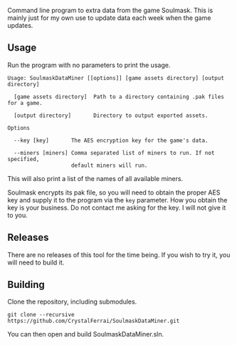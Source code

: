 Command line program to extra data from the game Soulmask. This is mainly just for my own use to update data each week when the game updates.

## Usage

Run the program with no parameters to print the usage.
```
Usage: SoulmaskDataMiner [[options]] [game assets directory] [output directory]

  [game assets directory]  Path to a directory containing .pak files for a game.

  [output directory]       Directory to output exported assets.

Options

  --key [key]       The AES encryption key for the game's data.

  --miners [miners] Comma separated list of miners to run. If not specified,
                    default miners will run.
```

This will also print a list of the names of all available miners.

Soulmask encrypts its pak file, so you will need to obtain the proper AES key and supply it to the program via the `key` parameter. How you obtain the key is your business. Do not contact me asking for the key. I will not give it to you.

## Releases

There are no releases of this tool for the time being. If you wish to try it, you will need to build it.

## Building

Clone the repository, including submodules.
```
git clone --recursive https://github.com/CrystalFerrai/SoulmaskDataMiner.git
```

You can then open and build SoulmaskDataMiner.sln.
